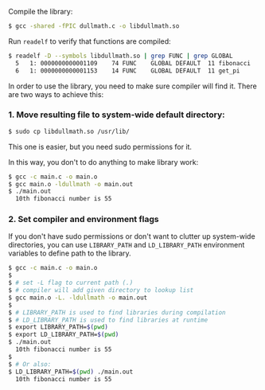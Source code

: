 Compile the library:

```bash
$ gcc -shared -fPIC dullmath.c -o libdullmath.so
```

Run `readelf` to verify that functions are compiled:
```bash
$ readelf -D --symbols libdullmath.so | grep FUNC | grep GLOBAL
  5   1: 0000000000001109    74 FUNC    GLOBAL DEFAULT  11 fibonacci
  6   1: 0000000000001153    14 FUNC    GLOBAL DEFAULT  11 get_pi
```

In order to use the library, you need to make sure compiler will find it.
There are two ways to achieve this:

### 1. Move resulting file to system-wide default directory:
```bash
$ sudo cp libdullmath.so /usr/lib/
```
This one is easier, but you need sudo permissions for it.

In this way, you don't to do anything to make library work:
```bash
$ gcc -c main.c -o main.o
$ gcc main.o -ldullmath -o main.out
$ ./main.out
  10th fibonacci number is 55
```

### 2. Set compiler and environment flags

If you don't have sudo permissions or don't want to clutter up
system-wide directories, you can use `LIBRARY_PATH` and `LD_LIBRARY_PATH` 
environment variables to define path to the library.


```bash
$ gcc -c main.c -o main.o
$
$ # set -L flag to current path (.)
$ # compiler will add given directory to lookup list
$ gcc main.o -L. -ldullmath -o main.out
$
$ # LIBRARY_PATH is used to find libraries during compilation
$ # LD_LIBRARY_PATH is used to find libraries at runtime
$ export LIBRARY_PATH=$(pwd)  
$ export LD_LIBRARY_PATH=$(pwd)  
$ ./main.out
  10th fibonacci number is 55
$ 
$ # Or also:
$ LD_LIBRARY_PATH=$(pwd) ./main.out
  10th fibonacci number is 55
```




